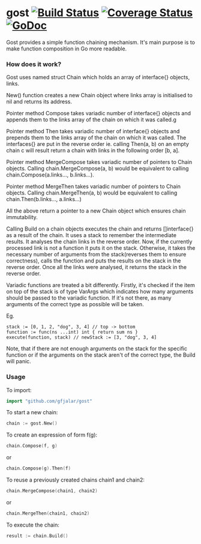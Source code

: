 # gost [![Build Status](https://drone.io/github.com/gfjalar/gost/status.png)](https://drone.io/github.com/gfjalar/gost/latest) [![Coverage Status](https://coveralls.io/repos/gfjalar/gost/badge.svg?branch=master)](https://coveralls.io/r/gfjalar/gost?branch=master) [![GoDoc](https://godoc.org/github.com/gfjalar/gost?status.png)](http://godoc.org/github.com/piotrgalar/gost)

Gost provides a simple function chaining mechanism. It's main purpose is to make function composition in Go more readable.

### How does it work?
Gost uses named struct Chain which holds an array of interface{} objects, links.

New() function creates a new Chain object where links array is initialised to nil and returns its address.

Pointer method Compose takes variadic number of interface{} objects and appends them to the links array of 
the chain on which it was called.g

Pointer method Then takes variadic number of interface{} objects and prepends them to the links array of
the chain on which it was called. The interfaces{} are put in the reverse order ie. calling Then(a, b)
on an empty chain c will result return a chain with links in the following order [b, a].

Pointer method MergeCompose takes variadic number of pointers to Chain objects. Calling chain.MergeCompose(a, b)
would be equivalent to calling chain.Compose(a.links..., b.links...).

Pointer method MergeThen takes variadic number of pointers to Chain objects. Calling chain.MergeThen(a, b)
would be equivalent to calling chain.Then(b.links..., a.links...)

All the above return a pointer to a new Chain object which ensures chain immutability.

Calling Build on a chain objects executes the chain and returns []interface{} as a result of the chain.
It uses a stack to remember the intermediate results. It analyses the chain links in the reverse order.
Now, if the currently processed link is not a function it puts it on the stack. Otherwise, it takes
the necessary number of arguments from the stack(reverses them to ensure correctness), calls the function
and puts the results on the stack in the reverse order. Once all the links were analysed, it returns the stack
in the reverse order.

Variadic functions are treated a bit differently. Firstly, it's checked if the item on top of the stack is
of type VarArgs which indicates how many arguments should be passed to the variadic function. If it's not there,
as many arguments of the correct type as possible will be taken.

Eg. 
```
stack := [0, 1, 2, "dog", 3, 4] // top -> bottom
function := func(ns ...int) int { return sum ns }
execute(function, stack) // newStack := [3, "dog", 3, 4]
```

Note, that if there are not enough arguments on the stack for the specific function or if the arguments on the stack
aren't of the correct type, the Build will panic.

### Usage

To import:
```go
import "github.com/gfjalar/gost"
```

To start a new chain:
```go
chain := gost.New()
```

To create an expression of form f(g):
```go
chain.Compose(f, g)
```
or
```go
chain.Compose(g).Then(f)
```

To reuse a previously created chains chain1 and chain2:
```go
chain.MergeCompose(chain1, chain2)
```
or
```go
chain.MergeThen(chain1, chain2)
```

To execute the chain:
```go
result := chain.Build()
```